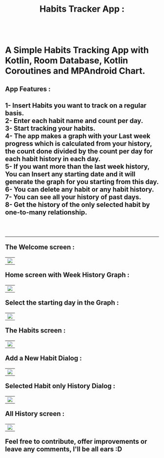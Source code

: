 <h1 align = "center" > Habits Tracker App : <h1/>
<br>

A Simple Habits Tracking App with Kotlin, Room Database, Kotlin Coroutines and MPAndroid Chart.
 

<h2> App Features : <h2/>

1- Insert Habits you want to track on a regular basis. <br>
2- Enter each habit name and count per day. <br>
3- Start tracking your habits. <br>
4- The app makes a graph with your Last week progress which is calculated from your history, the count done divided by the count per day for each habit history in each day. <br>
5- If you want more than the last week history, You can Insert any starting date and it will generate the graph for you starting from this day. <br>
6- You can delete any habit or any habit history. <br>
7- You can see all your history of past days. <br>
8- Get the history of the only selected habit by one-to-many relationship.

<br> <hr>
The Welcome screen :
<table align="center">
  <tr>
    <td> 
      <img src ="https://user-images.githubusercontent.com/54005330/235318870-2bc7619b-be9e-4ae5-b21b-5a772bbf5eb1.PNG"/>
    </td>
  </tr>
</table>

Home screen with Week History Graph :
<table align="center">
  <tr>
    <td> 
      <img src ="https://user-images.githubusercontent.com/54005330/235318887-0e86e7e7-1e0d-4b2f-9ac3-81c61c54e6ca.PNG"/>
    </td>
  </tr>
</table>

Select the starting day in the Graph :
<table align="center">
  <tr>
    <td>
      <img src ="https://user-images.githubusercontent.com/54005330/235318896-cbebdfa1-8543-4990-8070-3a516b867fa7.PNG"/>
    </td>
  </tr>

</table>

The Habits screen :
<table align="center">
  <tr>
    <td> 
      <img src ="https://user-images.githubusercontent.com/54005330/235318922-ba0c9a54-d567-49c7-b4b3-67628dba3e73.PNG"/>
    </td>
  </tr>
</table>

Add a New Habit Dialog :
<table align="center">
  <tr>
    <td> 
      <img src ="https://user-images.githubusercontent.com/54005330/235318932-211890b1-61f4-4bce-afae-6cc85667a9fb.PNG"/>
    </td>
  </tr>

</table>

Selected Habit only History Dialog :
<table align="center">
  <tr>
    <td> 
      <img src ="https://user-images.githubusercontent.com/54005330/235318941-4900a597-55de-44a9-9ad6-7cfc85362fef.PNG"/>
    </td>
  </tr>
</table>

All History screen :
<table align="center">
  <tr>
    <td> 
      <img src ="https://user-images.githubusercontent.com/54005330/235318951-60d33b59-aba8-4b02-9380-e6effdc42f82.PNG"/>
    </td>
  </tr>
</table>

Feel free to contribute, offer improvements or leave any comments, I'll be all ears :D
